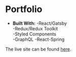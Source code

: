 # Portfolio

- **Built With:**
  -React/Gatsby  
   -Redux/Redux Toolkit  
   -Styled Components  
   -GraphQL
  -React-Spring

The live site can be found [here](https://www.justinaiello.com/).
